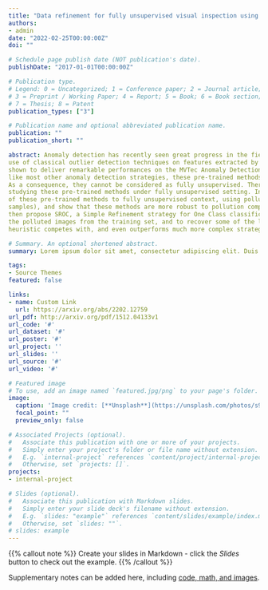 ```yaml
---
title: "Data refinement for fully unsupervised visual inspection using pre-trained networks"
authors:
- admin
date: "2022-02-25T00:00:00Z"
doi: ""

# Schedule page publish date (NOT publication's date).
publishDate: "2017-01-01T00:00:00Z"

# Publication type.
# Legend: 0 = Uncategorized; 1 = Conference paper; 2 = Journal article;
# 3 = Preprint / Working Paper; 4 = Report; 5 = Book; 6 = Book section;
# 7 = Thesis; 8 = Patent
publication_types: ["3"]

# Publication name and optional abbreviated publication name.
publication: ""
publication_short: ""

abstract: Anomaly detection has recently seen great progress in the field of visual inspection. More specifically, the
use of classical outlier detection techniques on features extracted by deep pre-trained neural networks have been
shown to deliver remarkable performances on the MVTec Anomaly Detection (MVTec AD) dataset. However,
like most other anomaly detection strategies, these pre-trained methods assume all training data to be normal.
As a consequence, they cannot be considered as fully unsupervised. There exists to our knowledge no work
studying these pre-trained methods under fully unsupervised setting. In this work, we first assess the robustness
of these pre-trained methods to fully unsupervised context, using polluted training sets (i.e. containing defective
samples), and show that these methods are more robust to pollution compared to methods such as CutPaste. We
then propose SROC, a Simple Refinement strategy for One Class classification. SROC enables to remove most of
the polluted images from the training set, and to recover some of the lost AUC. We further show that our simple
heuristic competes with, and even outperforms much more complex strategies from the existing literature.

# Summary. An optional shortened abstract.
summary: Lorem ipsum dolor sit amet, consectetur adipiscing elit. Duis posuere tellus ac convallis placerat. Proin tincidunt magna sed ex sollicitudin condimentum.

tags:
- Source Themes
featured: false

links:
- name: Custom Link
  url: https://arxiv.org/abs/2202.12759
url_pdf: http://arxiv.org/pdf/1512.04133v1
url_code: '#'
url_dataset: '#'
url_poster: '#'
url_project: ''
url_slides: ''
url_source: '#'
url_video: '#'

# Featured image
# To use, add an image named `featured.jpg/png` to your page's folder. 
image:
  caption: 'Image credit: [**Unsplash**](https://unsplash.com/photos/s9CC2SKySJM)'
  focal_point: ""
  preview_only: false

# Associated Projects (optional).
#   Associate this publication with one or more of your projects.
#   Simply enter your project's folder or file name without extension.
#   E.g. `internal-project` references `content/project/internal-project/index.md`.
#   Otherwise, set `projects: []`.
projects:
- internal-project

# Slides (optional).
#   Associate this publication with Markdown slides.
#   Simply enter your slide deck's filename without extension.
#   E.g. `slides: "example"` references `content/slides/example/index.md`.
#   Otherwise, set `slides: ""`.
# slides: example
---
```


{{% callout note %}}
Create your slides in Markdown - click the *Slides* button to check out the example.
{{% /callout %}}

Supplementary notes can be added here, including [code, math, and images](https://wowchemy.com/docs/writing-markdown-latex/).
